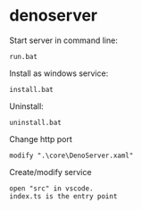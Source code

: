 # denoserver
Start server in command line:
```
run.bat
```
Install as windows service:
```
install.bat
```

Uninstall:
```
uninstall.bat
```
Change http port
```
modify ".\core\DenoServer.xaml"
```
Create/modify service
```
open "src" in vscode. 
index.ts is the entry point
```